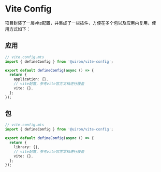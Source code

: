 # Vite Config

项目封装了一层vite配置，并集成了一些插件，方便在多个包以及应用内复用，使用方式如下：

## 应用

```ts
// vite.config.mts
import { defineConfig } from '@uiron/vite-config';

export default defineConfig(async () => {
  return {
    application: {},
    // vite配置，参考vite官方文档进行覆盖
    vite: {},
  };
});
```

## 包

```ts
// vite.config.mts
import { defineConfig } from '@uiron/vite-config';

export default defineConfig(async () => {
  return {
    library: {},
    // vite配置，参考vite官方文档进行覆盖
    vite: {},
  };
});
```
